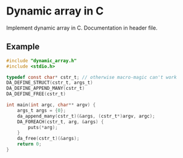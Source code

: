 # Dynamic array in C

Implement dynamic array in C. Documentation in header file.

## Example

``` c
#include "dynamic_array.h"
#include <stdio.h>

typedef const char* cstr_t; // otherwise macro-magic can't work
DA_DEFINE_STRUCT(cstr_t, args_t)
DA_DEFINE_APPEND_MANY(cstr_t)
DA_DEFINE_FREE(cstr_t)

int main(int argc, char** argv) {
    args_t args = {0};
    da_append_many(cstr_t)(&args, (cstr_t*)argv, argc);
    DA_FOREACH(cstr_t, arg, &args) {
        puts(*arg);
    }
    da_free(cstr_t)(&args);
    return 0;
}
```